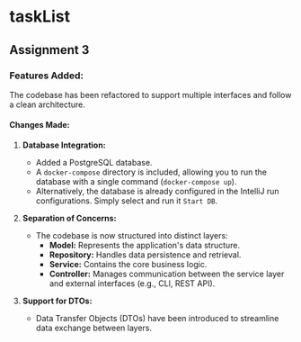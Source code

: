 # taskList

## Assignment 3

### Features Added:

The codebase has been refactored to support multiple interfaces and follow a clean architecture.

#### Changes Made:

1. **Database Integration:**

   - Added a PostgreSQL database.
   - A `docker-compose` directory is included, allowing you to run the database with a single command (`docker-compose up`).
   - Alternatively, the database is already configured in the IntelliJ run configurations. Simply select and run it `Start DB`.

2. **Separation of Concerns:**

   - The codebase is now structured into distinct layers:
     - **Model:** Represents the application's data structure.
     - **Repository:** Handles data persistence and retrieval.
     - **Service:** Contains the core business logic.
     - **Controller:** Manages communication between the service layer and external interfaces (e.g., CLI, REST API).

3. **Support for DTOs:**
   - Data Transfer Objects (DTOs) have been introduced to streamline data exchange between layers.
